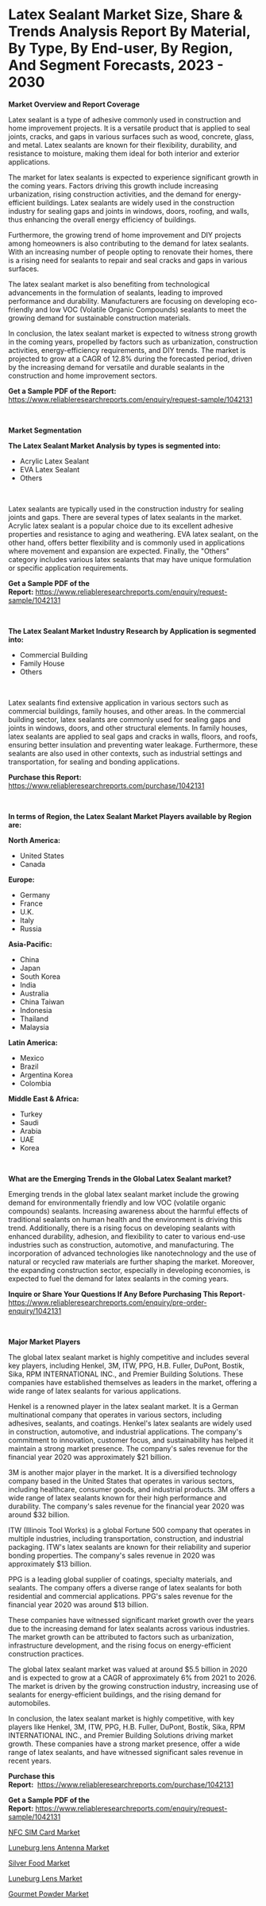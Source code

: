 <p><h1>Latex Sealant Market Size, Share & Trends Analysis Report By Material, By Type, By End-user, By Region, And Segment Forecasts, 2023 - 2030</h1></p><p><strong>Market Overview and Report Coverage</strong></p>
<p><p>Latex sealant is a type of adhesive commonly used in construction and home improvement projects. It is a versatile product that is applied to seal joints, cracks, and gaps in various surfaces such as wood, concrete, glass, and metal. Latex sealants are known for their flexibility, durability, and resistance to moisture, making them ideal for both interior and exterior applications.</p><p>The market for latex sealants is expected to experience significant growth in the coming years. Factors driving this growth include increasing urbanization, rising construction activities, and the demand for energy-efficient buildings. Latex sealants are widely used in the construction industry for sealing gaps and joints in windows, doors, roofing, and walls, thus enhancing the overall energy efficiency of buildings.</p><p>Furthermore, the growing trend of home improvement and DIY projects among homeowners is also contributing to the demand for latex sealants. With an increasing number of people opting to renovate their homes, there is a rising need for sealants to repair and seal cracks and gaps in various surfaces.</p><p>The latex sealant market is also benefiting from technological advancements in the formulation of sealants, leading to improved performance and durability. Manufacturers are focusing on developing eco-friendly and low VOC (Volatile Organic Compounds) sealants to meet the growing demand for sustainable construction materials.</p><p>In conclusion, the latex sealant market is expected to witness strong growth in the coming years, propelled by factors such as urbanization, construction activities, energy-efficiency requirements, and DIY trends. The market is projected to grow at a CAGR of 12.8% during the forecasted period, driven by the increasing demand for versatile and durable sealants in the construction and home improvement sectors.</p></p>
<p><strong>Get a Sample PDF of the Report:</strong> <a href="https://www.reliableresearchreports.com/enquiry/request-sample/1042131">https://www.reliableresearchreports.com/enquiry/request-sample/1042131</a></p>
<p>&nbsp;</p>
<p><strong>Market Segmentation</strong></p>
<p><strong>The Latex Sealant Market Analysis by types is segmented into:</strong></p>
<p><ul><li>Acrylic Latex Sealant</li><li>EVA Latex Sealant</li><li>Others</li></ul></p>
<p>&nbsp;</p>
<p><p>Latex sealants are typically used in the construction industry for sealing joints and gaps. There are several types of latex sealants in the market. Acrylic latex sealant is a popular choice due to its excellent adhesive properties and resistance to aging and weathering. EVA latex sealant, on the other hand, offers better flexibility and is commonly used in applications where movement and expansion are expected. Finally, the "Others" category includes various latex sealants that may have unique formulation or specific application requirements.</p></p>
<p><strong>Get a Sample PDF of the Report:</strong>&nbsp;<a href="https://www.reliableresearchreports.com/enquiry/request-sample/1042131">https://www.reliableresearchreports.com/enquiry/request-sample/1042131</a></p>
<p>&nbsp;</p>
<p><strong>The Latex Sealant Market Industry Research by Application is segmented into:</strong></p>
<p><ul><li>Commercial Building</li><li>Family House</li><li>Others</li></ul></p>
<p>&nbsp;</p>
<p><p>Latex sealants find extensive application in various sectors such as commercial buildings, family houses, and other areas. In the commercial building sector, latex sealants are commonly used for sealing gaps and joints in windows, doors, and other structural elements. In family houses, latex sealants are applied to seal gaps and cracks in walls, floors, and roofs, ensuring better insulation and preventing water leakage. Furthermore, these sealants are also used in other contexts, such as industrial settings and transportation, for sealing and bonding applications.</p></p>
<p><strong>Purchase this Report:</strong>&nbsp; <a href="https://www.reliableresearchreports.com/purchase/1042131">https://www.reliableresearchreports.com/purchase/1042131</a></p>
<p>&nbsp;</p>
<p><strong>In terms of Region, the Latex Sealant Market Players available by Region are:</strong></p>
<p>
    <p> <strong> North America: </strong>
        <ul>
            <li>United States</li>
            <li>Canada</li>
        </ul>
        </p> 
    <p> <strong> Europe: </strong>
        <ul>
            <li>Germany</li>
            <li>France</li>
            <li>U.K.</li>
            <li>Italy</li>
            <li>Russia</li>
        </ul>
        </p> 
    <p> <strong> Asia-Pacific: </strong>
        <ul>
            <li>China</li>
            <li>Japan</li>
            <li>South Korea</li>
            <li>India</li>
            <li>Australia</li>
            <li>China Taiwan</li>
            <li>Indonesia</li>
            <li>Thailand</li>
            <li>Malaysia</li>
        </ul>
        </p> 
    <p> <strong> Latin America: </strong>
        <ul>
            <li>Mexico</li>
            <li>Brazil</li>
            <li>Argentina Korea</li>
            <li>Colombia</li>
        </ul>
        </p> 
    <p> <strong> Middle East & Africa: </strong>
        <ul>
            <li>Turkey</li>
            <li>Saudi</li>
            <li>Arabia</li>
            <li>UAE</li>
            <li>Korea</li>
        </ul>
    </p>
    </p>
<p>&nbsp;</p>
<p><strong>What are the Emerging Trends in the Global Latex Sealant market?</strong></p>
<p><p>Emerging trends in the global latex sealant market include the growing demand for environmentally friendly and low VOC (volatile organic compounds) sealants. Increasing awareness about the harmful effects of traditional sealants on human health and the environment is driving this trend. Additionally, there is a rising focus on developing sealants with enhanced durability, adhesion, and flexibility to cater to various end-use industries such as construction, automotive, and manufacturing. The incorporation of advanced technologies like nanotechnology and the use of natural or recycled raw materials are further shaping the market. Moreover, the expanding construction sector, especially in developing economies, is expected to fuel the demand for latex sealants in the coming years.</p></p>
<p><strong>Inquire or Share Your Questions If Any Before Purchasing This Report</strong>- <a href="https://www.reliableresearchreports.com/enquiry/pre-order-enquiry/1042131">https://www.reliableresearchreports.com/enquiry/pre-order-enquiry/1042131</a></p>
<p>&nbsp;</p>
<p><strong>Major Market Players</strong></p>
<p><p>The global latex sealant market is highly competitive and includes several key players, including Henkel, 3M, ITW, PPG, H.B. Fuller, DuPont, Bostik, Sika, RPM INTERNATIONAL INC., and Premier Building Solutions. These companies have established themselves as leaders in the market, offering a wide range of latex sealants for various applications.</p><p>Henkel is a renowned player in the latex sealant market. It is a German multinational company that operates in various sectors, including adhesives, sealants, and coatings. Henkel's latex sealants are widely used in construction, automotive, and industrial applications. The company's commitment to innovation, customer focus, and sustainability has helped it maintain a strong market presence. The company's sales revenue for the financial year 2020 was approximately $21 billion.</p><p>3M is another major player in the market. It is a diversified technology company based in the United States that operates in various sectors, including healthcare, consumer goods, and industrial products. 3M offers a wide range of latex sealants known for their high performance and durability. The company's sales revenue for the financial year 2020 was around $32 billion.</p><p>ITW (Illinois Tool Works) is a global Fortune 500 company that operates in multiple industries, including transportation, construction, and industrial packaging. ITW's latex sealants are known for their reliability and superior bonding properties. The company's sales revenue in 2020 was approximately $13 billion.</p><p>PPG is a leading global supplier of coatings, specialty materials, and sealants. The company offers a diverse range of latex sealants for both residential and commercial applications. PPG's sales revenue for the financial year 2020 was around $13 billion.</p><p>These companies have witnessed significant market growth over the years due to the increasing demand for latex sealants across various industries. The market growth can be attributed to factors such as urbanization, infrastructure development, and the rising focus on energy-efficient construction practices.</p><p>The global latex sealant market was valued at around $5.5 billion in 2020 and is expected to grow at a CAGR of approximately 6% from 2021 to 2026. The market is driven by the growing construction industry, increasing use of sealants for energy-efficient buildings, and the rising demand for automobiles.</p><p>In conclusion, the latex sealant market is highly competitive, with key players like Henkel, 3M, ITW, PPG, H.B. Fuller, DuPont, Bostik, Sika, RPM INTERNATIONAL INC., and Premier Building Solutions driving market growth. These companies have a strong market presence, offer a wide range of latex sealants, and have witnessed significant sales revenue in recent years.</p></p>
<p><strong>Purchase this Report:</strong>&nbsp;&nbsp;<a href="https://www.reliableresearchreports.com/purchase/1042131">https://www.reliableresearchreports.com/purchase/1042131</a></p>
<p></p>
<p><strong>Get a Sample PDF of the Report:</strong>&nbsp;<a href="https://www.reliableresearchreports.com/enquiry/request-sample/1042131">https://www.reliableresearchreports.com/enquiry/request-sample/1042131</a></p>
<p><p><a href="https://medium.com/@jeremybates83/nfc-sim-card-market-share-evolution-and-market-growth-trends-2023-2030-b1f52da2814f">NFC SIM Card Market</a></p><p><a href="https://medium.com/@jqgvpygpb56374/luneburg-lens-antenna-market-insights-into-market-cagr-market-trends-and-growth-strategies-d870ec999d22">Luneburg lens Antenna Market</a></p><p><a href="https://medium.com/@randysimpson755/silver-food-market-trends-and-market-analysis-forecasted-for-period-2023-2030-e847a90b3d95">Silver Food Market</a></p><p><a href="https://medium.com/@lap.snake.again/luneburg-lens-market-trends-and-market-analysis-forecasted-for-period-2023-2030-07e9de502293">Luneburg Lens Market</a></p><p><a href="https://medium.com/@olenwuckert56/gourmet-powder-market-report-reveals-the-latest-trends-and-growth-opportunities-of-this-market-46b074128e71">Gourmet Powder Market</a></p></p>